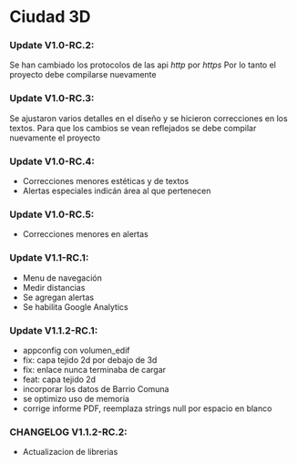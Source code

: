 # Ciudad 3D
### Update V1.0-RC.2:

Se han cambiado los protocolos de las api *http* por *https*
Por lo tanto el proyecto debe compilarse nuevamente

### Update V1.0-RC.3:
Se ajustaron varios detalles en el diseño y se hicieron correcciones en los textos.
Para que los cambios se vean reflejados se debe compilar nuevamente el proyecto

### Update V1.0-RC.4:
- Correcciones menores estéticas y de textos
- Alertas especiales indicán área al que pertenecen

### Update V1.0-RC.5:
- Correcciones menores en alertas

### Update V1.1-RC.1:
- Menu de navegación
- Medir distancias
- Se agregan alertas
- Se habilita Google Analytics

### Update V1.1.2-RC.1:
- appconfig con volumen_edif
- fix: capa tejido 2d por debajo de 3d
- fix: enlace nunca terminaba de cargar
- feat: capa tejido 2d
- incorporar los datos de Barrio Comuna
- se optimizo uso de memoria
- corrige informe PDF, reemplaza strings null por espacio en blanco

### CHANGELOG V1.1.2-RC.2:
- Actualizacion de librerias